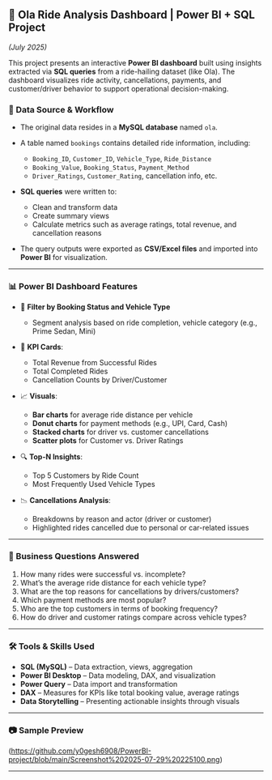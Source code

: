 

## 🚖 Ola Ride Analysis Dashboard | Power BI + SQL Project

*(July 2025)*

This project presents an interactive **Power BI dashboard** built using insights extracted via **SQL queries** from a ride-hailing dataset (like Ola). The dashboard visualizes ride activity, cancellations, payments, and customer/driver behavior to support operational decision-making.

### 🧠 Data Source & Workflow

* The original data resides in a **MySQL database** named `ola`.

* A table named `bookings` contains detailed ride information, including:

  * `Booking_ID`, `Customer_ID`, `Vehicle_Type`, `Ride_Distance`
  * `Booking_Value`, `Booking_Status`, `Payment_Method`
  * `Driver_Ratings`, `Customer_Rating`, cancellation info, etc.

* **SQL queries** were written to:

  * Clean and transform data
  * Create summary views
  * Calculate metrics such as average ratings, total revenue, and cancellation reasons

* The query outputs were exported as **CSV/Excel files** and imported into **Power BI** for visualization.

---

### 📊 Power BI Dashboard Features

* 📅 **Filter by Booking Status and Vehicle Type**

  * Segment analysis based on ride completion, vehicle category (e.g., Prime Sedan, Mini)

* 🎯 **KPI Cards**:

  * Total Revenue from Successful Rides
  * Total Completed Rides
  * Cancellation Counts by Driver/Customer

* 📈 **Visuals**:

  * **Bar charts** for average ride distance per vehicle
  * **Donut charts** for payment methods (e.g., UPI, Card, Cash)
  * **Stacked charts** for driver vs. customer cancellations
  * **Scatter plots** for Customer vs. Driver Ratings

* 🔍 **Top-N Insights**:

  * Top 5 Customers by Ride Count
  * Most Frequently Used Vehicle Types

* 📉 **Cancellations Analysis**:

  * Breakdowns by reason and actor (driver or customer)
  * Highlighted rides cancelled due to personal or car-related issues

---

### 📌 Business Questions Answered

1. How many rides were successful vs. incomplete?
2. What’s the average ride distance for each vehicle type?
3. What are the top reasons for cancellations by drivers/customers?
4. Which payment methods are most popular?
5. Who are the top customers in terms of booking frequency?
6. How do driver and customer ratings compare across vehicle types?

---

### 🛠️ Tools & Skills Used

* **SQL (MySQL)** – Data extraction, views, aggregation
* **Power BI Desktop** – Data modeling, DAX, and visualization
* **Power Query** – Data import and transformation
* **DAX** – Measures for KPIs like total booking value, average ratings
* **Data Storytelling** – Presenting actionable insights through visuals

---


### 📷 Sample Preview

(https://github.com/y0gesh6908/PowerBI-project/blob/main/Screenshot%202025-07-29%20225100.png)

---


